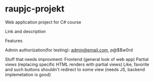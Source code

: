 # raupjc-projekt
Web application project for C# course

Link and description

Features

Admin authorization(for testing):
admin@email.com, p@$$w0rd

Stuff that needs improvment:
Frontend (general look of web app)
Partial views (replacing specific HTML renders with partial views)
Like, favorite and such buttons shouldn't redirect to some view (needs JS, backend implemetation is good)

